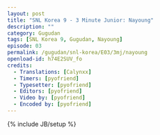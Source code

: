 ```yaml
---
layout: post
title: "SNL Korea 9 - 3 Minute Junior: Nayoung"
description: ""
category: Gugudan
tags: [SNL Korea 9, Gugudan, Nayoung]
episode: 03
permalink: /gugudan/snl-korea/E03/3mj/nayoung
openload-id: h74E2SUV_fo
credits:
  - Translations: [Calynxx]
  - Timers: [pyofriend]
  - Typesetter: [pyofriend]
  - Editors: [pyofriend]
  - Video by: [pyofriend]
  - Encoded by: [pyofriend]
---
```

{% include JB/setup %}
